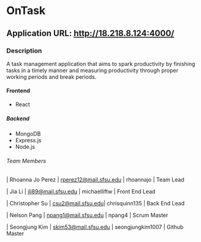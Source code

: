 # OnTask

## Application URL: http://18.218.8.124:4000/

### Description
A task management application that aims to spark productivity by finishing tasks in a timely manner and measuring productivity through proper working periods and break periods.

#### Frontend
- React

##### Backend
- MongoDB
- Express.js
- Node.js


###### Team Members

| Rhoanna Jo Perez | rperez12@mail.sfsu.edu | rhoannajo | Team Lead

| Jia Li | jli89@mail.sfsu.edu | michaelliftw | Front End Lead 

| Christopher Su | csu2@mail.sfsu.edu| chrisquinn135 | Back End Lead 

| Nelson Pang | npang1@mail.sfsu.edu | npang4 | Scrum Master 

| Seongjung Kim | skim53@mail.sfsu.edu | seongjungkim1007 | Github Master 






